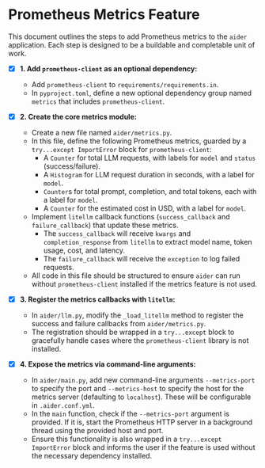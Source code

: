 # Prometheus Metrics Feature

This document outlines the steps to add Prometheus metrics to the `aider` application. Each step is designed to be a buildable and completable unit of work.

- [x] **1. Add `prometheus-client` as an optional dependency:**
    - Add `prometheus-client` to `requirements/requirements.in`.
    - In `pyproject.toml`, define a new optional dependency group named `metrics` that includes `prometheus-client`.

- [x] **2. Create the core metrics module:**
    - Create a new file named `aider/metrics.py`.
    - In this file, define the following Prometheus metrics, guarded by a `try...except ImportError` block for `prometheus-client`:
        - A `Counter` for total LLM requests, with labels for `model` and `status` (success/failure).
        - A `Histogram` for LLM request duration in seconds, with a label for `model`.
        - `Counter`s for total prompt, completion, and total tokens, each with a label for `model`.
        - A `Counter` for the estimated cost in USD, with a label for `model`.
    - Implement `litellm` callback functions (`success_callback` and `failure_callback`) that update these metrics.
        - The `success_callback` will receive `kwargs` and `completion_response` from `litellm` to extract model name, token usage, cost, and latency.
        - The `failure_callback` will receive the `exception` to log failed requests.
    - All code in this file should be structured to ensure `aider` can run without `prometheus-client` installed if the metrics feature is not used.

- [x] **3. Register the metrics callbacks with `litellm`:**
    - In `aider/llm.py`, modify the `_load_litellm` method to register the success and failure callbacks from `aider/metrics.py`.
    - The registration should be wrapped in a `try...except` block to gracefully handle cases where the `prometheus-client` library is not installed.

- [x] **4. Expose the metrics via command-line arguments:**
    - In `aider/main.py`, add new command-line arguments `--metrics-port` to specify the port and `--metrics-host` to specify the host for the metrics server (defaulting to `localhost`). These will be configurable in `.aider.conf.yml`.
    - In the `main` function, check if the `--metrics-port` argument is provided. If it is, start the Prometheus HTTP server in a background thread using the provided host and port.
    - Ensure this functionality is also wrapped in a `try...except ImportError` block and informs the user if the feature is used without the necessary dependency installed.
